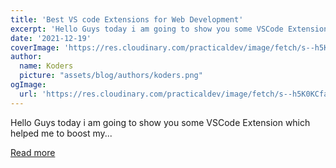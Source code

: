 ```yaml
---
title: 'Best VS code Extensions for Web Development'
excerpt: 'Hello Guys today i am going to show you some VSCode Extension which helped me to boost my...'
date: '2021-12-19'
coverImage: 'https://res.cloudinary.com/practicaldev/image/fetch/s--h5K0KCfa--/c_imagga_scale,f_auto,fl_progressive,h_420,q_auto,w_1000/https://dev-to-uploads.s3.amazonaws.com/uploads/articles/tk8pj3s1b7b73zcramlb.jpg'
author:
  name: Koders
  picture: "assets/blog/authors/koders.png"
ogImage:
  url: 'https://res.cloudinary.com/practicaldev/image/fetch/s--h5K0KCfa--/c_imagga_scale,f_auto,fl_progressive,h_420,q_auto,w_1000/https://dev-to-uploads.s3.amazonaws.com/uploads/articles/tk8pj3s1b7b73zcramlb.jpg'
---
```


Hello Guys today i am going to show you some VSCode Extension which helped me to boost my...

[Read more](https://dev.to/shubhamtiwari909/best-vs-code-extensions-for-web-development-2lk3)
